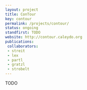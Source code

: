 ```yaml
---
layout: project
title: ConTour
key: contour
permalink: /projects/contour/
status: ongoing
standfirst: TODO
website: http://contour.caleydo.org
publications:
 collaborators:
 - streit 
 - lex
 - partl
 - gratzl
 - strobelt
---
```


TODO